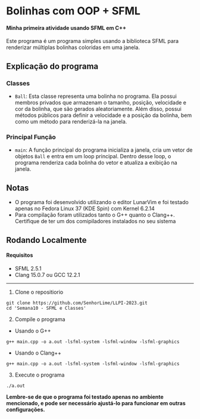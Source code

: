 # Bolinhas com OOP + SFML
#### Minha primeira atividade usando SFML em C++

Este programa é um programa simples usando a biblioteca SFML para renderizar múltiplas bolinhas coloridas em uma janela.

## Explicação do programa
### Classes
- ```Ball```: Esta classe representa uma bolinha no programa. Ela possui membros privados que armazenam o tamanho, posição, velocidade e cor da bolinha, que são gerados aleatoriamente. Além disso, possui métodos públicos para definir a velocidade e a posição da bolinha, bem como um método para renderizá-la na janela.

### Principal Função
- ```main```: A função principal do programa inicializa a janela, cria um vetor de objetos ```Ball``` e entra em um loop principal. Dentro desse loop, o programa renderiza cada bolinha do vetor e atualiza a exibição na janela.

## Notas
- O programa foi desenvolvido utilizando o editor LunarVim e foi testado apenas no Fedora Linux 37 (KDE Spin) com Kernel 6.2.14
- Para compilação foram utilizados tanto o G++ quanto o Clang++. Certifique de ter um dos comipiladores instalados no seu sistema

## Rodando Localmente

#### Requisitos
- SFML 2.5.1
- Clang 15.0.7 ou GCC 12.2.1

--- 

1. Clone o repositiorio

```
git clone https://github.com/SenhorLime/LLPI-2023.git
cd 'Semana10 - SFML e Classes'
```

2. Compile o programa
- Usando o G++
```
g++ main.cpp -o a.out -lsfml-system -lsfml-window -lsfml-graphics
```
- Usando o Clang++
```
g++ main.cpp -o a.out -lsfml-system -lsfml-window -lsfml-graphics
```

3. Execute o programa
```
./a.out
```
**Lembre-se de que o programa foi testado apenas no ambiente mencionado, e pode ser necessário ajustá-lo para funcionar em outras configurações.**